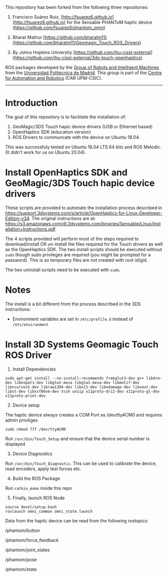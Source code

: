 This repository has been forked from the following three repositories:
1. Francisco Suárez Ruiz, [http://fsuarez6.github.io](http://fsuarez6.github.io) for the Sensable PHANToM haptic device (https://github.com/fsuarez6/phantom_omni)

2. Bharat Mathur [https://github.com/bharatm11](https://github.com/bharatm11/Geomagic_Touch_ROS_Drivers)

3. By Johns Hopkins University [https://github.com/jhu-cisst-external](https://github.com/jhu-cisst-external/3ds-touch-openhaptics)

ROS packages developed by the [Group of Robots and Intelligent Machines](http://www.romin.upm.es/) from the [Universidad Politécnica de Madrid](http://www.upm.es/internacional). This group is part of the [Centre for Automation and Robotics](http://www.car.upm-csic.es/) (CAR UPM-CSIC). 


--- 


# Introduction


The goal of this repository is to facilitate the installation of:
1. GeoMagic/3DS Touch hapic device drivers (USB or Ethernet based)
2. OpenHaptics SDK (education version) 
3. ROS Drivers to communcate with the device on Ubuntu 18.04.

This was successfuly tested on Ubuntu 18.04 LTS 64 bits and ROS Melodic. (It didn't work for us on Ubuntu 20.04). 


# Install OpenHaptics SDK and GeoMagic/3DS Touch hapic device drivers

These scripts are provided to automate the installation process described in https://support.3dsystems.com/s/article/OpenHaptics-for-Linux-Developer-Edition-v34. The original instructions are at: https://s3.amazonaws.com/dl.3dsystems.com/binaries/Sensable/Linux/Installation+Instructions.pdf.

The 4 scripts provided will perform most of the steps required to download/install OR un-install the files required for the Touch drivers as well as the OpenHaptics SDK. The two install scripts should be executed without `sudo` though sudo privileges are required (you might be prompted for a password). This is so temporary files are not created with root id/gid.

The two uninstall scripts need to be executed with `sudo`.

# Notes

The install is a bit different from the process described in the 3DS instructions:
* Environment variables are set in `/etc/profile.d` instead of `/etc/environment`


# Install 3D Systems Geomagic Touch ROS Driver

1. Install Dependencies

```
sudo apt-get install --no-install-recommends freeglut3-dev g++ libdrm-dev libexpat1-dev libglw1-mesa libglw1-mesa-dev libmotif-dev libncurses5-dev libraw1394-dev libx11-dev libxdamage-dev libxext-dev libxt-dev libxxf86vm-dev tcsh unzip x11proto-dri2-dev x11proto-gl-dev x11proto-print-dev
```

2. Device setup

The haptic device always creates a COM Port as /dev/ttyACM0 and requires admin priviliges
```
sudo chmod 777 /dev/ttyACM0
```

Run `/usr/bin/Touch_Setup` and ensure that the device serial number is displayed 

3. Device Diagnostics

Run `/usr/bin/Touch_Diagnostic`. This can be used to calibrate the device, read encoders, apply test forces etc. 

4. Build the ROS Package

Run `catkin_make` inside this repo

5. Finally, launch ROS Node

```
source devel/setup.bash
roslaunch omni_common omni_state.launch 
```


Data from the haptic device can be read from the following rostopics:

  /phantom/button
  
  /phantom/force_feedback
  
  /phantom/joint_states
  
  /phantom/pose
  
  /phantom/state 


